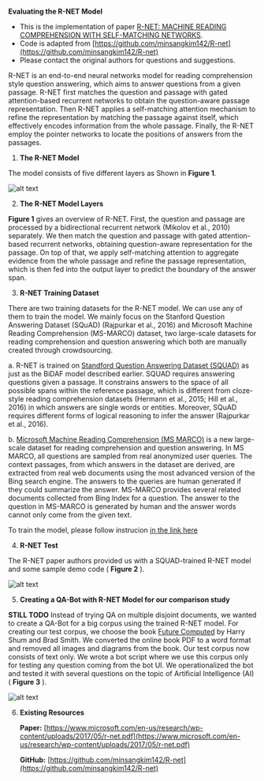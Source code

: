 **Evaluating the R-NET Model**

- This is the implementation of paper [R-NET: MACHINE READING COMPREHENSION WITH
SELF-MATCHING NETWORKS](https://www.microsoft.com/en-us/research/wp-content/uploads/2017/05/r-net.pdf).
- Code is adapted from [https://github.com/minsangkim142/R-net](https://github.com/minsangkim142/R-net)
- Please contact the original authors for questions and suggestions. 

R-NET is an end-to-end neural networks model for reading comprehension style question answering, which aims to answer questions from a given passage. R-NET first matches the question and passage with gated attention-based recurrent networks to obtain the question-aware passage representation. Then R-NET applies a self-matching attention mechanism to refine the representation by matching the passage against itself, which effectively encodes information from the whole passage. Finally, the R-NET employ the pointer networks to locate the positions of answers from the passages.

1. **The R-NET Model**

The model consists of five different layers as Shown in **Figure 1**.

![alt text](https://github.com/antriv/Transfer_Learning_Text/blob/master/Transfer_Learning/R-net/screenshots/rnet1.PNG)


2. **The R-NET Model Layers**

**Figure 1** gives an overview of R-NET. First, the question and passage are processed by a bidirectional recurrent network (Mikolov et al., 2010) separately. We then match the question and passage with gated attention-based recurrent networks, obtaining question-aware representation for the passage. On top of that, we apply self-matching attention to aggregate evidence from the whole passage and refine the passage representation, which is then fed into the output layer to predict the boundary of the answer span.

3. **R-NET**  **Training Dataset**

There are two training datasets for the R-NET model. We can use any of them to train the model. We mainly focus on the Stanford Question Answering Dataset (SQuAD) (Rajpurkar et al., 2016) and Microsoft Machine Reading Comprehension (MS-MARCO) dataset, two large-scale datasets for reading comprehension and question answering which both are manually created through crowdsourcing.

   a. R-NET is trained on [Standford Question Answering Dataset (SQUAD)](https://rajpurkar.github.io/SQuAD-explorer/) as just as the BiDAF model described earlier. SQUAD requires answering questions given a passage. It constrains answers to the space of all possible spans within the reference passage, which is different from cloze-style reading comprehension datasets (Hermann et al., 2015; Hill et al., 2016) in which answers are single words or entities. Moreover, SQuAD requires different forms of logical reasoning to infer the answer (Rajpurkar et al., 2016).

   b. [Microsoft Machine Reading Comprehension (MS MARCO)](http://www.msmarco.org/about.aspx) is a new large-scale dataset for reading comprehension and question answering. In MS MARCO, all questions are sampled from real anonymized user queries. The context passages, from which answers in the dataset are derived, are extracted from real web documents using the most advanced version of the Bing search engine. The answers to the queries are human generated if they could summarize the answer. MS-MARCO provides several related documents collected from Bing Index for a question. The answer to the question in MS-MARCO is generated by human and the answer words cannot only come from the given text.

To train the model, please follow instrucion [in the link here](https://github.com/antriv/Transfer_Learning_Text/blob/master/Transfer_Learning/R-net/Instructions.md)


4. **R-NET Test**

The R-NET paper authors provided us with a SQUAD-trained R-NET model and some sample demo code ( **Figure 2** ).

![alt text](https://github.com/antriv/Transfer_Learning_Text/blob/master/Transfer_Learning/R-net/screenshots/rnet2.PNG)


5. **Creating a QA-Bot with R-NET Model for our comparison study**

**STILL TODO**
Instead of trying QA on multiple disjoint documents, we wanted to create a QA-Bot for a big corpus using the trained R-NET model. For creating our test corpus, we choose the book [Future Computed](https://msblob.blob.core.windows.net/ncmedia/2018/01/The-Future-Computed.pdf) by Harry Shum and Brad Smith. We converted the online book PDF to a word format and removed all images and diagrams from the book. Our test corpus now consists of text only. We wrote a bot script where we use this corpus only for testing any question coming from the bot UI. We operationalized the bot and tested it with several questions on the topic of Artificial Intelligence (AI) ( **Figure 3** ).

![alt text]()


6. **Existing Resources**

    **Paper:** [https://www.microsoft.com/en-us/research/wp-content/uploads/2017/05/r-net.pdf](https://www.microsoft.com/en-us/research/wp-content/uploads/2017/05/r-net.pdf)

    **GitHub:** [https://github.com/minsangkim142/R-net](https://github.com/minsangkim142/R-net)
